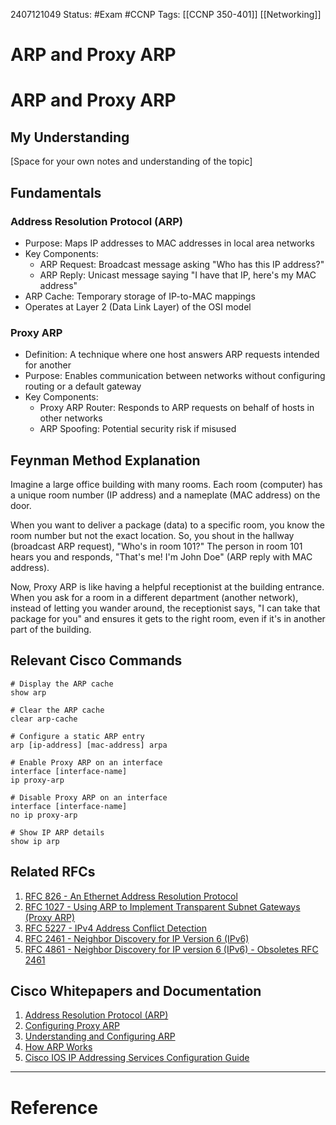 2407121049
	Status: #Exam #CCNP
		Tags: [[CCNP 350-401]] [[Networking]]

# ARP and Proxy ARP


# ARP and Proxy ARP

## My Understanding
[Space for your own notes and understanding of the topic]

## Fundamentals

### Address Resolution Protocol (ARP)
- Purpose: Maps IP addresses to MAC addresses in local area networks
- Key Components:
  - ARP Request: Broadcast message asking "Who has this IP address?"
  - ARP Reply: Unicast message saying "I have that IP, here's my MAC address"
- ARP Cache: Temporary storage of IP-to-MAC mappings
- Operates at Layer 2 (Data Link Layer) of the OSI model

### Proxy ARP
- Definition: A technique where one host answers ARP requests intended for another
- Purpose: Enables communication between networks without configuring routing or a default gateway
- Key Components:
  - Proxy ARP Router: Responds to ARP requests on behalf of hosts in other networks
  - ARP Spoofing: Potential security risk if misused

## Feynman Method Explanation

Imagine a large office building with many rooms. Each room (computer) has a unique room number (IP address) and a nameplate (MAC address) on the door. 

When you want to deliver a package (data) to a specific room, you know the room number but not the exact location. So, you shout in the hallway (broadcast ARP request), "Who's in room 101?" The person in room 101 hears you and responds, "That's me! I'm John Doe" (ARP reply with MAC address).

Now, Proxy ARP is like having a helpful receptionist at the building entrance. When you ask for a room in a different department (another network), instead of letting you wander around, the receptionist says, "I can take that package for you" and ensures it gets to the right room, even if it's in another part of the building.

## Relevant Cisco Commands

```
# Display the ARP cache
show arp

# Clear the ARP cache
clear arp-cache

# Configure a static ARP entry
arp [ip-address] [mac-address] arpa

# Enable Proxy ARP on an interface
interface [interface-name]
ip proxy-arp

# Disable Proxy ARP on an interface
interface [interface-name]
no ip proxy-arp

# Show IP ARP details
show ip arp
```


## Related RFCs

1. [RFC 826 - An Ethernet Address Resolution Protocol](https://datatracker.ietf.org/doc/html/rfc826)
2. [RFC 1027 - Using ARP to Implement Transparent Subnet Gateways (Proxy ARP)](https://datatracker.ietf.org/doc/html/rfc1027)
3. [RFC 5227 - IPv4 Address Conflict Detection](https://datatracker.ietf.org/doc/html/rfc5227)
4. [RFC 2461 - Neighbor Discovery for IP Version 6 (IPv6)](https://datatracker.ietf.org/doc/html/rfc2461)
5. [RFC 4861 - Neighbor Discovery for IP version 6 (IPv6) - Obsoletes RFC 2461](https://datatracker.ietf.org/doc/html/rfc4861)

## Cisco Whitepapers and Documentation

1. [Address Resolution Protocol (ARP)](https://www.cisco.com/c/en/us/td/docs/ios-xml/ios/ipaddr_arp/configuration/15-mt/arp-15-mt-book/arp-config-arp.html)
2. [Configuring Proxy ARP](https://www.cisco.com/c/en/us/td/docs/ios-xml/ios/ipaddr_arp/configuration/15-mt/arp-15-mt-book/arp-proxy-arp.html)
3. [Understanding and Configuring ARP](https://www.cisco.com/c/en/us/support/docs/ip/dynamic-address-allocation-resolution/13718-5.html)
4. [How ARP Works](https://www.cisco.com/c/en/us/support/docs/ip/dynamic-address-allocation-resolution/13718-5.html#anc7)
5. [Cisco IOS IP Addressing Services Configuration Guide](https://www.cisco.com/c/en/us/td/docs/ios-xml/ios/ipaddr/configuration/15-mt/ipaddr-15-mt-book.html)
---
# Reference